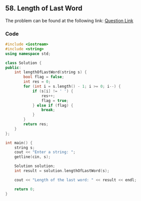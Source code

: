 ## 58. Length of Last Word
The problem can be found at the following link: [Question Link](https://leetcode.com/problems/length-of-last-word/description/)

### Code

```cpp
#include <iostream>
#include <string>
using namespace std;

class Solution {
public:
    int lengthOfLastWord(string s) {
        bool flag = false;
        int res = 0;
        for (int i = s.length() - 1; i >= 0; i--) {
            if (s[i] != ' ') {
                res++;
                flag = true;
            } else if (flag) {
                break;
            }
        }
        return res;
    }
};

int main() {
    string s;
    cout << "Enter a string: ";
    getline(cin, s);

    Solution solution;
    int result = solution.lengthOfLastWord(s);

    cout << "Length of the last word: " << result << endl;

    return 0;
}
```